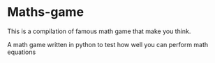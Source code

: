 # Maths-game
<div> This is a compilation of famous math game that make you think.</div>
<p>A math game written in python to test how well you can perform math equations</p>

